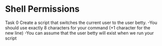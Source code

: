 # Shell Permissions

Task 0
     Create a script that switches the current user to the user betty.
     -You should use exactly 8 characters for your command (+1 character for the new line)
     -You can assume that the user betty will exist when we run your script
